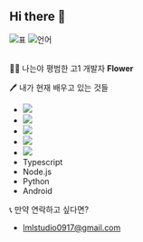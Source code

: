 ## Hi there 👋
![표](https://github-readme-stats.vercel.app/api?username=nobrain0917&show_icons=true&theme=tokyonight)
![언어](https://github-readme-stats.vercel.app/api/top-langs/?username=nobrain0917&layout=compact&hide=css,xml&theme=tokyonight)
<br><br>

🙋‍♂️ 나는야 평범한 고1 개발자 **Flower**

🖊 내가 현재 배우고 있는 것들
 - <img src="https://img.shields.io/badge/C#-239120C?style=flat-square&logo=csharp&logoColor=white"/>
 - <img src="https://img.shields.io/badge/C++-00599C?style=flat-square&logo=c%2b%2b&logoColor=white"/>
 - <img src="https://img.shields.io/badge/UE4-313131?style=flat-square&logo=unrealengine&logoColor=white"/>
 - <img src="https://img.shields.io/badge/Java-007396?style=flat-square&logo=java&logoColor=white"/>
 - <img src="https://img.shields.io/badge/JavaScript-F7DF1E?style=flat-square&logo=javascript&logoColor=white"/>
 - Typescript
 - Node.js
 - Python
 - Android
 
📞 만약 연락하고 싶다면?
 - lmlstudio0917@gmail.com

